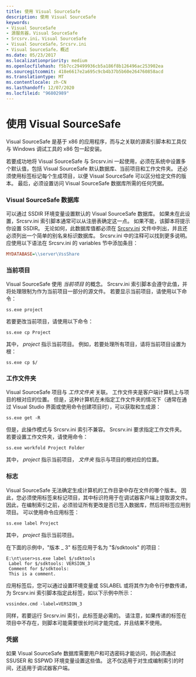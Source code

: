 ```yaml
---
title: 使用 Visual SourceSafe
description: 使用 Visual SourceSafe
keywords:
- Visual SourceSafe
- 源服务器，Visual SourceSafe
- Srcsrv.ini，Visual SourceSafe
- Visual SourceSafe，Srcsrv.ini
- Visual SourceSafe，概述
ms.date: 05/23/2017
ms.localizationpriority: medium
ms.openlocfilehash: f5b7cc29499936cb5a186f8b126496ac253902ea
ms.sourcegitcommit: 418e6617e2a695c9cb4b37b5b60e264760858acd
ms.translationtype: MT
ms.contentlocale: zh-CN
ms.lasthandoff: 12/07/2020
ms.locfileid: "96802989"
---
```

# <a name="using-visual-sourcesafe"></a>使用 Visual SourceSafe


Visual SourceSafe 是基于 x86 的应用程序，而与之关联的源索引脚本和工具仅与 Windows 调试工具的 x86 包一起安装。

若要成功地将 Visual SourceSafe 与 Srcsrv.ini 一起使用，必须在系统中设置多个默认值，包括 Visual SourceSafe 默认数据库、当前项目和工作文件夹。 还必须使用标签标记每个生成项目，以便 Visual SourceSafe 可以区分给定文件的版本。 最后，必须设置访问 Visual SourceSafe 数据库所需的任何凭据。

### <a name="span-idvisual_sourcesafe_databasespanspan-idvisual_sourcesafe_databasespanvisual-sourcesafe-database"></a><span id="visual_sourcesafe_database"></span><span id="VISUAL_SOURCESAFE_DATABASE"></span>Visual SourceSafe 数据库

可以通过 SSDIR 环境变量设置默认的 Visual SourceSafe 数据库。 如果未在此设置，Srcsrv.ini 索引脚本通常可以从注册表确定这一点。 如果不能，该脚本将提示你设置 SSDIR。 无论如何，此数据库值都必须在 [Srcsrv.ini](the-srcsrv-ini-file.md) 文件中列出，并且还必须列出一个简单的别名来标识数据库。 Srcsrv.ini 中的注释可以找到更多说明。 应使用以下语法在 Srcsrv.ini 的 variables 节中添加条目：

```ini
MYDATABASE=\\server\VssShare
```

### <a name="span-idcurrent_projectspanspan-idcurrent_projectspancurrent-project"></a><span id="current_project"></span><span id="CURRENT_PROJECT"></span>当前项目

Visual SourceSafe 使用 *当前项目* 的概念。 Srcsrv.ini 索引脚本会遵守此值，并将处理限制为作为当前项目一部分的源文件。 若要显示当前项目，请使用以下命令：

```console
ss.exe project
```

若要更改当前项目，请使用以下命令：

```console
ss.exe cp Project
```

其中， *project* 指示当前项目。 例如，若要处理所有项目，请将当前项目设置为根：

```console
ss.exe cp $/
```

### <a name="span-idworking_folderspanspan-idworking_folderspanworking-folder"></a><span id="working_folder"></span><span id="WORKING_FOLDER"></span>工作文件夹

Visual SourceSafe 项目与 *工作文件夹* 关联。 工作文件夹是客户端计算机上与项目的根对应的位置。 但是，这种计算机在未指定工作文件夹的情况下（通常在通过 Visual Studio 界面或使用命令创建项目时），可以获取和生成源：

```console
ss.exe get -R
```

但是，此操作模式与 Srcsrv.ini 索引不兼容。 Srcsrv.ini 要求指定工作文件夹。 若要设置工作文件夹，请使用命令：

```console
ss.exe workfold Project Folder
```

其中， *project* 指示当前项目， *文件夹* 指示与项目的根对应的位置。

### <a name="span-idlabelsspanspan-idlabelsspanlabels"></a><span id="labels"></span><span id="LABELS"></span>标志

Visual SourceSafe 无法确定生成计算机的工作目录中存在文件的哪个版本。 因此，您必须使用标签来标记项目，其中标识符用于在调试器客户端上提取源文件。 因此，在编制索引之前，必须验证所有更改是否已签入数据库，然后将标签应用到项目。 可以使用命令应用标签：

```console
ss.exe label Project
```

其中， *project* 指示当前项目。

在下面的示例中，"版本 \_ 3" 标签应用于名为 "$/sdktools" 的项目：

```console
E:\nt\user>ss.exe label $/sdktools
 Label for $/sdktools: VERSION_3
 Comment for $/sdktools:
 This is a comment.
```

应用标签后，您可以通过设置环境变量或 SSLABEL 或将其作为命令行参数传递，为 Srcsrv.ini 索引脚本指定此标签，如以下示例中所示：

```console
vssindex.cmd -label=VERSION_3
```

同样，若要运行 Srcsrv.ini 索引，此标签是必需的。 请注意，如果传递的标签在项目中不存在，则脚本可能需要很长时间才能完成，并且结果不使用。

### <a name="span-idcredentialsspanspan-idcredentialsspancredentials"></a><span id="credentials"></span><span id="CREDENTIALS"></span>凭据

如果 Visual SourceSafe 数据库需要用户和可选密码才能访问，则必须通过 SSUSER 和 SSPWD 环境变量设置这些值。 这不仅适用于对生成编制索引的时间，还适用于调试器客户端。

 

 





